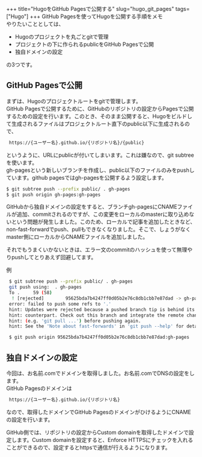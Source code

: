 +++
title="HugoをGitHub Pagesで公開する"
slug="hugo_git_pages"
tags=["Hugo"]
+++
GitHub Pagesを使ってHugoを公開する手順をメモ  
やりたいこととしては、

- Hugoのプロジェクトを丸ごとgitで管理
- プロジェクトの下に作られるpublicをGitHub Pagesで公開
- 独自ドメインの設定

の3つです。

## GitHub Pagesで公開
まずは、Hugoのプロジェクトルートをgitで管理します。  
GitHub Pagesで公開するために、GitHubのリポジトリの設定からPagesで公開するための設定を行います。このとき、そのまま公開すると、Hugoをビルドして生成されるファイルはプロジェクトルート直下のpublic以下に生成されるので、

```bash
 https://{ユーザー名}.github.io/{リポジトリ名}/{public}
```

というように、URLにpublicが付いてしまいます。これは嫌なので、git subtreeを使います。  
gh-pagesという新しいブランチを作成し、public以下のファイルのみをpushしています。github pagesではgh-pagesを公開するよう設定します。  

```bash
$ git subtree push --prefix public/ . gh-pages
$ git push origin gh-pages:gh-pages
```

GitHubから独自ドメインの設定をすると、ブランチgh-pagesにCNAMEファイルが追加、commitされるのですが、この変更をローカルのmasterに取り込めないという問題が発生しました。このため、ローカルで記事を追加したときなど、non-fast-forwardでpush、pullもできなくなりました。そこで、しょうがなくmaster側にローカルからCNAMEファイルを追加しました。  

それでもうまくいかないときは、エラー文のcommitのハッシュを使って無理やりpushしてとりあえず回避してます。


例

```bash
 $ git subtree push --prefix public/ . gh-pages
 git push using:  . gh-pages
 To .     59 (58)
  ! [rejected]        95625bda7b4247ff0d05b2e76c8db1cbb7e87dad -> gh-pages (non-fast-forward)
 error: failed to push some refs to '.'
 hint: Updates were rejected because a pushed branch tip is behind its remote
 hint: counterpart. Check out this branch and integrate the remote changes
 hint: (e.g. 'git pull ...') before pushing again.
 hint: See the 'Note about fast-forwards' in 'git push --help' for details.
```

```bash
 $ git push origin 95625bda7b4247ff0d05b2e76c8db1cbb7e87dad:gh-pages
```

## 独自ドメインの設定
今回は、お名前.comでドメインを取得しました。お名前.comでDNSの設定をします。  
GitHub Pagesのドメインは

```bash
 https://{ユーザー名}.github.io/{リポジトリ名}
```

なので、取得したドメインでGitHub PagesのドメインがひけるようにCNAMEの設定を行います。  

GitHub側では、リポジトリの設定からCustom domainを取得したドメインで設定します。Custom domainを設定すると、Enforce HTTPSにチェックを入れることができるので、設定するとhttpsで通信が行えるようになります。  




